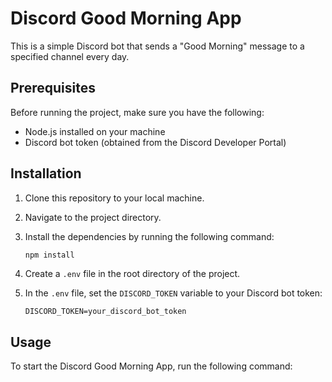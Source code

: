 # Discord Good Morning App

This is a simple Discord bot that sends a "Good Morning" message to a specified
channel every day.

## Prerequisites

Before running the project, make sure you have the following:

-   Node.js installed on your machine
-   Discord bot token (obtained from the Discord Developer Portal)

## Installation

1. Clone this repository to your local machine.
2. Navigate to the project directory.
3. Install the dependencies by running the following command:

    ```bash
    npm install
    ```

4. Create a `.env` file in the root directory of the project.
5. In the `.env` file, set the `DISCORD_TOKEN` variable to your Discord bot
   token:

    ```plaintext
    DISCORD_TOKEN=your_discord_bot_token
    ```

## Usage

To start the Discord Good Morning App, run the following command:

